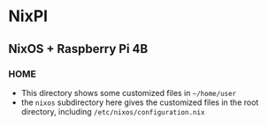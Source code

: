 # NixPI
## NixOS + Raspberry Pi 4B

### HOME
- This directory shows some customized files in `~/home/user`
- the `nixos` subdirectory here gives the customized files in the root directory, including `/etc/nixos/configuration.nix`
